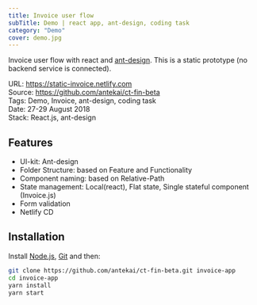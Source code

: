 ```yaml
---
title: Invoice user flow
subTitle: Demo | react app, ant-design, coding task
category: "Demo"
cover: demo.jpg
---
```


Invoice user flow with react and [ant-design](https://ant.design/). This is a static prototype (no backend service is connected).

URL: https://static-invoice.netlify.com  
Source: https://github.com/antekai/ct-fin-beta  
Tags: Demo, Invoice, ant-design, coding task  
Date: 27-29 August 2018  
Stack: React.js, ant-design

## Features

* UI-kit: Ant-design
* Folder Structure: based on Feature and Functionality
* Component naming: based on Relative-Path
* State management: Local(react), Flat state, Single stateful component (Invoice.js)
* Form validation
* Netlify CD

## Installation

Install [Node.js](https://nodejs.org/en/), [Git](https://git-scm.com/) and then:

```sh
git clone https://github.com/antekai/ct-fin-beta.git invoice-app
cd invoice-app
yarn install
yarn start
```
